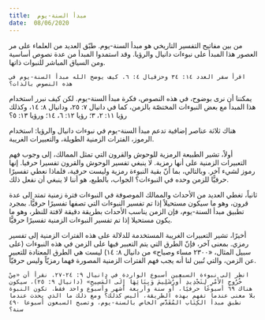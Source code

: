 ```yaml
---
title:  مبدأ السنة-يوم
date:  08/06/2020
---
```


من بين مفاتيح التفسير التاريخي هو مبدأ السنة-يوم. طبّق العديد من العلماء على مر العصور هذا المبدأ على نبوءات دانيال والرؤيا. وقد استمدوا المبدأ من عدة نصوص أساسية ومن السياق المباشر للنبوات ذاتها.

`اقرأ سفر العدد ١٤: ٣٤ وحزقيال ٤: ٦. كيف يوضح الله مبدأ السنة-يوم في هذه النصوص بالذات؟`

يمكننا أن نرى بوضوح، في هذه النصوص، فكرة مبدأ السنة-يوم. لكن كيف نبرر استخدام هذا المبدأ مع بعض النبوءات المختصّة بالزمن، كما في دانيال ٧: ٢٥، ودانيال ٨: ١٤، وكذلك رؤيا ١١: ٢، ٣؛ رؤيا ١٢: ٦، ١٤؛ ورؤيا ١٣: ٥؟

هناك ثلاثة عناصر إضافية تدعم مبدأ السنة-يوم في نبوءات دانيال والرؤيا: استخدام الرموز، الفترات الزمنية الطويلة، والتعبيرات الغريبة.

أولاً، تشير الطبيعة الرمزية للوحوش والقرون التي تمثل الممالك، إلى وجوب فهم التعبيرات الزمنية على أنها رمزية. لا ينبغي تفسير الوحوش والقرون تفسيرا حرفيا. إنها رموز لشيء آخر. وبالتالي، بما أنّ بقية النبوءة رمزية وليست حرفية، فلماذا نعطي تفسيرًا حرفيًّا للزمن وحده في النبوءات؟ الجواب، بالطبع، هو أننا لا ينبغي أن نفعل ذلك.

ثانياً، تغطي العديد من الأحداث والممالك الموصوفة في النبوءات فترة زمنية تمتد إلى عدة قرون، وهو ما سيكون مستحيلاً إذا تم تفسير النبوءات التي تصفها تفسيرًا حرفيًّا. بمجرد تطبيق مبدأ السنة-يوم، فإن الزمن يناسب الأحداث بطريقة دقيقة لافتة للنظر، وهو ما يكون مستحيلا إذا تم تفسير النبوءات الزمنية تفسيرًا حرفيًّا.

أخيرًا، تشير التعبيرات الغريبة المستخدمة للدلالة على هذه الفترات الزمنية إلى تفسير رمزي. بمعنى آخر، فإنّ الطرق التي يتم التعبير فيها على الزمن في هذه النبوءات (على سبيل المثال، «٢٣٠٠ مساء وصباح» من دانيال ٨: ١٤) ليست هي الطرق المعتادة للتعبير عن الزمن، والتي تُبين لنا أنه يجب فهم الفترات الزمنية المصورة فهما رمزيّاً وليس حرفيّاً.

`انظر إلى نبوءة السبعين أسبوع الواردة في دانيال ٩: ٢٤-٢٧. نقرأ أن «مِنْ خُرُوجِ الأَمْرِ لِتَجْدِيدِ أُورُشَلِيمَ وَبِنَائِهَا إِلَى الْمَسِيحِ» (دانيال ٩: ٢٥)، سيكون هناك ٦٩ أسبوعًا حرفيًا، أو سنة وأربعة أشهر وأسبوع واحد فقط. تكون النبوة بلا معنى عندما تفهم بهذه الطريقة، أليس كذلك؟ ومع ذلك ما الذي يحدث عندما نطبق مبدأ الكِتَاب المُقَدَّس الخاص بالسنة-يوم، وتصبح السبعون أسبوعا ٤٩٠ سنة؟`